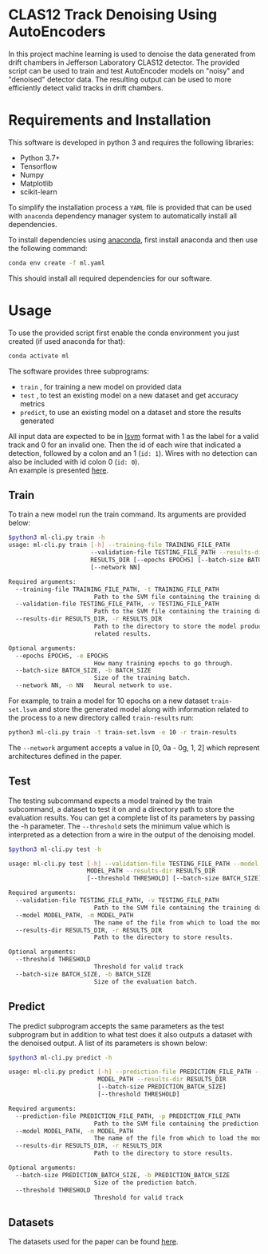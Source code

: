# CLAS12 Track Denoising Using AutoEncoders

In this project machine learning is used to denoise the data generated from drift chambers in Jefferson Laboratory CLAS12 detector. The provided script can be used to train and test AutoEncoder models on "noisy" and "denoised" detector data. The resulting output can be used to more efficiently detect valid tracks in drift chambers.


# Requirements and Installation
This software is developed in python 3 and requires the following libraries:
* Python 3.7+ 
* Tensorflow
* Numpy
* Matplotlib
* scikit-learn

To simplify the installation process a ```YAML``` file is provided that can be used with ```anaconda``` dependency manager system to automatically install all dependencies.

To install dependencies using [anaconda](https://www.anaconda.com/), first install anaconda and then use the following command:
```bash
conda env create -f ml.yaml
```
This should install all required dependencies for our software.

# Usage
To use the provided script first enable the conda environment you just created (if used anaconda for that):
```bash
conda activate ml
```

The software provides three subprograms:
* ```train``` , for training a new model on provided data
* ```test``` , to test an existing model on a new dataset and get accuracy metrics
* ```predict```, to use an existing model on a dataset and store the results generated

All input data are expected to be in [lsvm](https://www.cs.cornell.edu/people/tj/svm_light/) format with 1 as the label for a valid track and 0 for an invalid one. Then the id of each wire that indicated a detection, followed by a colon and an 1 (```id: 1```). Wires with no detection can also be included with id colon 0 (```id: 0```). <br>
An example is presented [here](https://userweb.jlab.org/~gavalian/ML/2021/Denoise/dc_denoise_one_track_1.lsvm).

## Train
To train a new model run the train command. Its arguments are provided below:
```bash
$python3 ml-cli.py train -h
usage: ml-cli.py train [-h] --training-file TRAINING_FILE_PATH
                       --validation-file TESTING_FILE_PATH --results-dir
                       RESULTS_DIR [--epochs EPOCHS] [--batch-size BATCH_SIZE]
                       [--network NN]

Required arguments:
  --training-file TRAINING_FILE_PATH, -t TRAINING_FILE_PATH
                        Path to the SVM file containing the training data.
  --validation-file TESTING_FILE_PATH, -v TESTING_FILE_PATH
                        Path to the SVM file containing the training data.
  --results-dir RESULTS_DIR, -r RESULTS_DIR
                        Path to the directory to store the model produced and
                        related results.

Optional arguments:
  --epochs EPOCHS, -e EPOCHS
                        How many training epochs to go through.
  --batch-size BATCH_SIZE, -b BATCH_SIZE
                        Size of the training batch.
  --network NN, -n NN   Neural network to use.
```
For example, to train a model for 10 epochs on a new dataset ```train-set.lsvm``` and store the generated model along with information related to the process to a new directory called ```train-results``` run:
```bash
python3 ml-cli.py train -t train-set.lsvm -e 10 -r train-results
```
The ```--network``` argument accepts a value in [0, 0a - 0g, 1, 2] which represent architectures defined in the paper.

## Test
The testing subcommand expects a model trained by the train subcommand, a dataset to test it on and a directory path to store the evaluation results. You can get a complete list of its parameters by passing the -h parameter. The ```--threshold``` sets the minimum value which is interpreted as a detection from a wire in the output of the denoising model.

```bash
$python3 ml-cli.py test -h

usage: ml-cli.py test [-h] --validation-file TESTING_FILE_PATH --model
                      MODEL_PATH --results-dir RESULTS_DIR
                      [--threshold THRESHOLD] [--batch-size BATCH_SIZE]

Required arguments:
  --validation-file TESTING_FILE_PATH, -v TESTING_FILE_PATH
                        Path to the SVM file containing the training data.
  --model MODEL_PATH, -m MODEL_PATH
                        The name of the file from which to load the model.
  --results-dir RESULTS_DIR, -r RESULTS_DIR
                        Path to the directory to store results.

Optional arguments:
  --threshold THRESHOLD
                        Threshold for valid track
  --batch-size BATCH_SIZE, -b BATCH_SIZE
                        Size of the evaluation batch.
```

## Predict

The predict subprogram accepts the same parameters as the test subprogram
but in addition to what test does it also outputs a dataset with the denoised output. A list of its parameters is shown below:

```bash
$python3 ml-cli.py predict -h

usage: ml-cli.py predict [-h] --prediction-file PREDICTION_FILE_PATH --model
                         MODEL_PATH --results-dir RESULTS_DIR
                         [--batch-size PREDICTION_BATCH_SIZE]
                         [--threshold THRESHOLD]

Required arguments:
  --prediction-file PREDICTION_FILE_PATH, -p PREDICTION_FILE_PATH
                        Path to the SVM file containing the prediction data.
  --model MODEL_PATH, -m MODEL_PATH
                        The name of the file from which to load the model.
  --results-dir RESULTS_DIR, -r RESULTS_DIR
                        Path to the directory to store results.

Optional arguments:
  --batch-size PREDICTION_BATCH_SIZE, -b PREDICTION_BATCH_SIZE
                        Size of the prediction batch.
  --threshold THRESHOLD
                        Threshold for valid track
```

## Datasets

The datasets used for the paper can be found [here](https://userweb.jlab.org/~gavalian/ML/2021/Denoise/).
